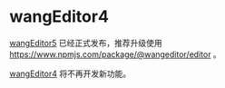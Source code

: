# wangEditor4

[wangEditor5](https://www.wangeditor.com/) 已经正式发布，推荐升级使用 https://www.npmjs.com/package/@wangeditor/editor 。

[wangEditor4](https://www.wangeditor.com/v4/) 将不再开发新功能。
